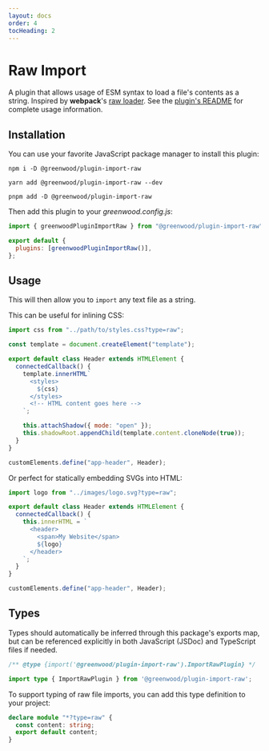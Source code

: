 ```yaml
---
layout: docs
order: 4
tocHeading: 2
---
```


# Raw Import

A plugin that allows usage of ESM syntax to load a file's contents as a string. Inspired by **webpack**'s [raw loader](https://v4.webpack.js.org/loaders/raw-loader/). See the [plugin's README](https://github.com/ProjectEvergreen/greenwood/tree/master/packages/plugin-import-raw) for complete usage information.

## Installation

You can use your favorite JavaScript package manager to install this plugin:

<!-- prettier-ignore-start -->
<app-ctc-block variant="runners">

  ```shell
  npm i -D @greenwood/plugin-import-raw
  ```

  ```shell
  yarn add @greenwood/plugin-import-raw --dev
  ```

  ```shell
  pnpm add -D @greenwood/plugin-import-raw
  ```

</app-ctc-block>

<!-- prettier-ignore-end -->

Then add this plugin to your _greenwood.config.js_:

<!-- prettier-ignore-start -->

<app-ctc-block variant="snippet" heading="greenwood.config.js">

  ```js
  import { greenwoodPluginImportRaw } from "@greenwood/plugin-import-raw";

  export default {
    plugins: [greenwoodPluginImportRaw()],
  };
  ```

</app-ctc-block>

<!-- prettier-ignore-end -->

## Usage

This will then allow you to `import` any text file as a string.

This can be useful for inlining CSS:

<!-- prettier-ignore-start -->

<app-ctc-block variant="snippet">

  ```js
  import css from "../path/to/styles.css?type=raw";

  const template = document.createElement("template");

  export default class Header extends HTMLElement {
    connectedCallback() {
      template.innerHTML`
        <styles>
          ${css}
        </styles>
        <!-- HTML content goes here -->
      `;

      this.attachShadow({ mode: "open" });
      this.shadowRoot.appendChild(template.content.cloneNode(true));
    }
  }

  customElements.define("app-header", Header);
  ```

</app-ctc-block>

<!-- prettier-ignore-end -->

Or perfect for statically embedding SVGs into HTML:

<!-- prettier-ignore-start -->

<app-ctc-block variant="snippet">

  ```js
  import logo from "../images/logo.svg?type=raw";

  export default class Header extends HTMLElement {
    connectedCallback() {
      this.innerHTML = `
        <header>
          <span>My Website</span>
          ${logo}
        </header>
      `;
    }
  }

  customElements.define("app-header", Header);
  ```

</app-ctc-block>

<!-- prettier-ignore-end -->

## Types

Types should automatically be inferred through this package's exports map, but can be referenced explicitly in both JavaScript (JSDoc) and TypeScript files if needed.

<!-- prettier-ignore-start -->

<app-ctc-block variant="snippet">

  ```js
  /** @type {import('@greenwood/plugin-import-raw').ImportRawPlugin} */
  ```

</app-ctc-block>

<!-- prettier-ignore-end -->

<!-- prettier-ignore-start -->

<app-ctc-block variant="snippet">

  ```ts
  import type { ImportRawPlugin } from '@greenwood/plugin-import-raw';
  ```

</app-ctc-block>

<!-- prettier-ignore-end -->

To support typing of raw file imports, you can add this type definition to your project:

<app-ctc-block variant="snippet" heading="src/types.d.ts">

```ts
declare module "*?type=raw" {
  const content: string;
  export default content;
}
```

</app-ctc-block>

<!-- prettier-ignore-end -->
